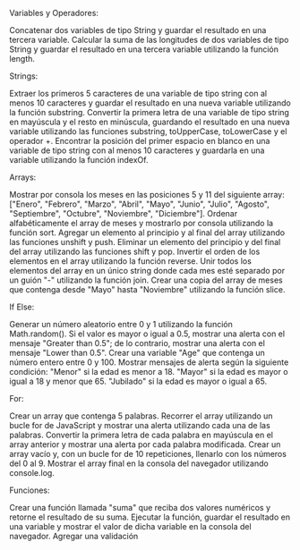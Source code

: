 Variables y Operadores:

Concatenar dos variables de tipo String y guardar el resultado en una tercera variable.
Calcular la suma de las longitudes de dos variables de tipo String y guardar el resultado en una tercera variable utilizando la función length.


Strings:

Extraer los primeros 5 caracteres de una variable de tipo string con al menos 10 caracteres y guardar el resultado en una nueva variable utilizando la función substring.
Convertir la primera letra de una variable de tipo string en mayúscula y el resto en minúscula, guardando el resultado en una nueva variable utilizando las funciones substring, toUpperCase, toLowerCase y el operador +.
Encontrar la posición del primer espacio en blanco en una variable de tipo string con al menos 10 caracteres y guardarla en una variable utilizando la función indexOf.


Arrays:

Mostrar por consola los meses en las posiciones 5 y 11 del siguiente array: ["Enero", "Febrero", "Marzo", "Abril", "Mayo", "Junio", "Julio", "Agosto", "Septiembre", "Octubre", "Noviembre", "Diciembre"].
Ordenar alfabéticamente el array de meses y mostrarlo por consola utilizando la función sort.
Agregar un elemento al principio y al final del array utilizando las funciones unshift y push.
Eliminar un elemento del principio y del final del array utilizando las funciones shift y pop.
Invertir el orden de los elementos en el array utilizando la función reverse.
Unir todos los elementos del array en un único string donde cada mes esté separado por un guión "-" utilizando la función join.
Crear una copia del array de meses que contenga desde "Mayo" hasta "Noviembre" utilizando la función slice.


If Else:

Generar un número aleatorio entre 0 y 1 utilizando la función Math.random(). Si el valor es mayor o igual a 0.5, mostrar una alerta con el mensaje "Greater than 0.5"; de lo contrario, mostrar una alerta con el mensaje "Lower than 0.5".
Crear una variable "Age" que contenga un número entero entre 0 y 100. Mostrar mensajes de alerta según la siguiente condición:
"Menor" si la edad es menor a 18.
"Mayor" si la edad es mayor o igual a 18 y menor que 65.
"Jubilado" si la edad es mayor o igual a 65.


For:

Crear un array que contenga 5 palabras. Recorrer el array utilizando un bucle for de JavaScript y mostrar una alerta utilizando cada una de las palabras.
Convertir la primera letra de cada palabra en mayúscula en el array anterior y mostrar una alerta por cada palabra modificada.
Crear un array vacío y, con un bucle for de 10 repeticiones, llenarlo con los números del 0 al 9. Mostrar el array final en la consola del navegador utilizando console.log.


Funciones:

Crear una función llamada "suma" que reciba dos valores numéricos y retorne el resultado de su suma. Ejecutar la función, guardar el resultado en una variable y mostrar el valor de dicha variable en la consola del navegador.
Agregar una validación
